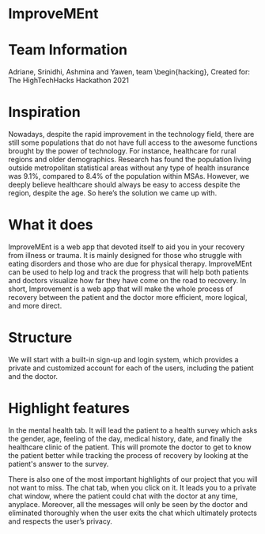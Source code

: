# ImproveMEnt
# Team Information
Adriane, Srinidhi, Ashmina and Yawen, team \begin{hacking}, Created for: The HighTechHacks Hackathon 2021

# Inspiration
Nowadays, despite the rapid improvement in the technology field, there are still some populations that do not have full access to the awesome functions brought by the power of technology. For instance, healthcare for rural regions and older demographics. Research has found the population living outside metropolitan statistical areas without any type of health insurance was 9.1%, compared to 8.4% of the population within MSAs. However, we deeply believe healthcare should always be easy to access despite the region, despite the age. So here’s the solution we came up with.

# What it does
ImproveMEnt is a web app that devoted itself to aid you in your recovery from illness or trauma. It is mainly designed for those who struggle with eating disorders and those who are due for physical therapy. ImproveMEnt can be used to help log and track the progress that will help both patients and doctors visualize how far they have come on the road to recovery. In short, Improvement is a web app that will make the whole process of recovery between the patient and the doctor more efficient, more logical, and more direct.

# Structure
We will start with a built-in sign-up and login system, which provides a private and customized account for each of the users, including the patient and the doctor.

# Highlight features
In the mental health tab. It will lead the patient to a health survey which asks the gender, age, feeling of the day, medical history, date, and finally the healthcare clinic of the patient. This will promote the doctor to get to know the patient better while tracking the process of recovery by looking at the patient's answer to the survey.

There is also one of the most important highlights of our project that you will not want to miss. The chat tab, when you click on it. It leads you to a private chat window, where the patient could chat with the doctor at any time, anyplace. Moreover, all the messages will only be seen by the doctor and eliminated thoroughly when the user exits the chat which ultimately protects and respects the user’s privacy.
